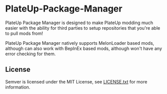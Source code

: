 # PlateUp-Package-Manager

PlateUp Package Manager is designed to make PlateUp modding much easier with the ability for third parties to setup repositories that you're able to pull mods from!

PlateUp Package Manager natively supports MelonLoader based mods, although can also work with BepInEx based mods, although won't have any error checking for them.

License
-------

Semver is licensed under the MIT License, see [LICENSE.txt](https://github.com/maxhauser/semver/blob/master/License.txt) for more information.
